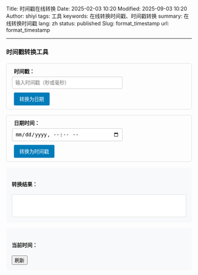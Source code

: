 Title: 时间戳在线转换
Date: 2025-02-03 10:20
Modified: 2025-09-03 10:20
Author: shiyi
tags: 工具
keywords: 在线转换时间戳、时间戳转换
summary: 在线转换时间戳
lang: zh
status: published
Slug: format_timestamp
url: format_timestamp

---

<div>
			<h3>时间戳转换工具</h3>
			<div class="timestamp-tool">
				<div class="input-group">
					<label for="timestamp-input">时间戳：</label>
					<input type="text" id="timestamp-input" placeholder="输入时间戳（秒或毫秒）">
					<button onclick="convertTimestamp()">转换为日期</button>
				</div>
				<div class="input-group">
					<label for="date-input">日期时间：</label>
					<input type="datetime-local" id="date-input">
					<button onclick="convertToTimestamp()">转换为时间戳</button>
				</div>
				<div class="result-group">
					<h4>转换结果：</h4>
					<div id="result"></div>
				</div>
				<div class="current-time">
					<h4>当前时间：</h4>
					<div id="current-time"></div>
					<button onclick="updateCurrentTime()">刷新</button>
				</div>
			</div>
			<style>
				.timestamp-tool {
					max-width: 600px;
					margin: 20px 0;
				}
				.input-group {
					margin: 15px 0;
					padding: 10px;
					border: 1px solid #ddd;
					border-radius: 5px;
				}
				.input-group label {
					display: block;
					margin-bottom: 5px;
					font-weight: bold;
                    margin-left: 10px;
                    width: auto;
				}
				.input-group input {
                    width: 300px;
                    padding: 8px;
                    margin-bottom: 10px;
                    border: 1px solid #ccc;
                    border-radius: 3px;
                    display: block;
                    margin-left: 5px;
                    vertical-align: middle;
                }
                .input-group button {
                    background-color: #007cba;
                    color: white;
                    padding: 8px 15px;
                    border: none;
                    border-radius: 3px;
                    cursor: pointer;
                    vertical-align: middle;
                    margin-left: 10px;
                }
				.input-group button:hover {
					background-color: #005a87;
				}
				.result-group, .current-time {
					margin: 15px 0;
					padding: 15px;
					background-color: #f8f9fa;
					border-radius: 5px;
				}
				#result {
					padding: 10px;
					background-color: white;
					border: 1px solid #ddd;
					border-radius: 3px;
					min-height: 40px;
				}
			</style>
			<script>
				function convertTimestamp() {
					const timestampInput = document.getElementById('timestamp-input').value.trim();
					const resultDiv = document.getElementById('result');
					if (!timestampInput) {
						resultDiv.innerHTML = '<span style="color: red;">请输入时间戳</span>';
						return;
					}
					let timestamp = parseInt(timestampInput);
					// 判断是秒还是毫秒
					if (timestampInput.length === 10) {
						// 10位时间戳（秒）
						timestamp *= 1000;
					} else if (timestampInput.length !== 13) {
						resultDiv.innerHTML = '<span style="color: red;">请输入10位（秒）或13位（毫秒）时间戳</span>';
						return;
					}
					const date = new Date(timestamp);
					if (isNaN(date.getTime())) {
						resultDiv.innerHTML = '<span style="color: red;">无效的时间戳</span>';
						return;
					}
					const localTime = date.toLocaleString();
					const utcTime = date.toUTCString();
					resultDiv.innerHTML = `
						<p><strong>本地时间：</strong>${localTime}</p>
						<p><strong>UTC时间：</strong>${utcTime}</p>
						<p><strong>时间戳（毫秒）：</strong>${timestamp}</p>
						<p><strong>时间戳（秒）：</strong>${Math.floor(timestamp / 1000)}</p>
					`;
				}
				function convertToTimestamp() {
					const dateInput = document.getElementById('date-input').value;
					const resultDiv = document.getElementById('result');
					if (!dateInput) {
						resultDiv.innerHTML = '<span style="color: red;">请选择日期时间</span>';
						return;
					}
					const date = new Date(dateInput);
					const timestampMs = date.getTime();
					const timestampS = Math.floor(timestampMs / 1000);
					resultDiv.innerHTML = `
						<p><strong>时间戳（毫秒）：</strong>${timestampMs}</p>
						<p><strong>时间戳（秒）：</strong>${timestampS}</p>
						<p><strong>对应时间：</strong>${date.toLocaleString()}</p>
					`;
				}
				function updateCurrentTime() {
					const now = new Date();
					const currentTimeDiv = document.getElementById('current-time');
					currentTimeDiv.innerHTML = `
						<p><strong>本地时间：</strong>${now.toLocaleString()}</p>
						<p><strong>UTC时间：</strong>${now.toUTCString()}</p>
						<p><strong>当前时间戳（毫秒）：</strong>${now.getTime()}</p>
						<p><strong>当前时间戳（秒）：</strong>${Math.floor(now.getTime() / 1000)}</p>
					`;
				}
				// 初始化显示当前时间
				updateCurrentTime();
			</script>
		</div>